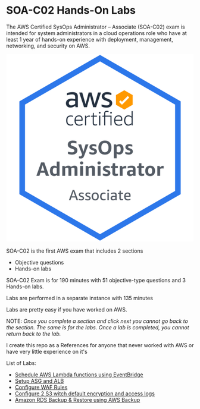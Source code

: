 # SOA-C02 Hands-On Labs

The AWS Certified SysOps Administrator – Associate (SOA-C02) exam is intended for system administrators in a
cloud operations role who have at least 1 year of hands-on experience with deployment, management,
networking, and security on AWS.

<p align="center">
  <img src="https://github.com/aidenpearce001/SOA-C02-Labs/blob/master/Images/AWS-SysOpAdmin-Associate-2022.png">
</p>

SOA-C02 is the first AWS exam that includes 2 sections
- Objective questions
- Hands-on labs

SOA-C02 Exam is for 190 minutes with 51 objective-type questions and 3 Hands-on labs.

Labs are performed in a separate instance with 135 minutes

Labs are pretty easy if you have worked on AWS.

NOTE: *Once you complete a section and click next you cannot go back to the section. The same is for the labs. Once a lab is completed, you cannot return back to the lab.*

I create this repo as a References for anyone that never worked with AWS or have very little experience on it's

List of Labs: 

- [Schedule AWS Lambda functions using EventBridge ](lambda-sns-eventbridge/README.md)
- [Setup ASG and ALB](asg-alb/README.md)
- [Configure WAF Rules](waf/README.md)
- [Configure 2 S3 witch default encryption and access logs](s3-encryption-accesslogs/README.md)
- [Amazon RDS Backup & Restore using AWS Backup](rds-backups-plan/README.md)




